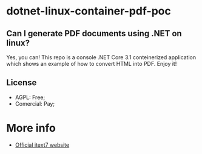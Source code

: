 # dotnet-linux-container-pdf-poc

## Can I generate PDF documents using .NET on linux?
Yes, you can! This repo is a console .NET Core 3.1 conteinerized application which shows an example of how to convert HTML into PDF. Enjoy it!

## License
- AGPL: Free;
- Comercial: Pay;

# More info
- [Official itext7 website](https://itextpdf.com/en/products/itext-7/itext-7-core)
